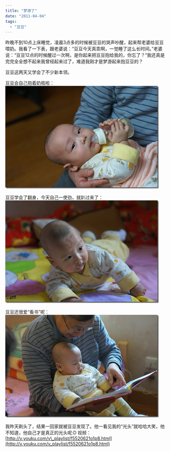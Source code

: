 ```yaml
---
title: "梦游了"
date: "2011-04-04"
tags: 
  - "豆豆"
---
```


昨晚不到10点上床睡觉，凌晨3点多的时候被豆豆的哭声吵醒，起来帮老婆给豆豆喂奶。我看了一下表，跟老婆说：“豆豆今天真乖啊，一觉睡了这么长时间。”老婆说：“豆豆12点的时候醒过一次啊，是你起来把豆豆抱给我的，你忘了？”我还真是完完全全想不起来我曾经起来过了，难道我刚才是梦游起来抱豆豆的？

豆豆这两天又学会了不少新本领。

豆豆会自己抱着奶瓶啦： [![DSC01136](images/dsc01136_thumb.jpg "DSC01136")](http://ruanqizhen.wordpress.com/wp-content/uploads/2011/04/dsc01136.jpg)

豆豆学会了翻身，今天自己一使劲，就趴过来了： [![DSC01173](images/dsc01173_thumb.jpg "DSC01173")](http://ruanqizhen.wordpress.com/wp-content/uploads/2011/04/dsc01173.jpg)

豆豆还很爱“看书”呢： [![DSC01176](images/dsc01176_thumb.jpg "DSC01176")](http://ruanqizhen.wordpress.com/wp-content/uploads/2011/04/dsc01176.jpg)

我昨天剃头了，结果一回家就被豆豆发现了。他一看见我的“光头”就哈哈大笑，他不知道，他自己才是真正的光头呢:D 视频：[http://v.youku.com/v\_playlist/f5520621o1p8.html](http://v.youku.com/v_playlist/f5520621o1p8.html)
